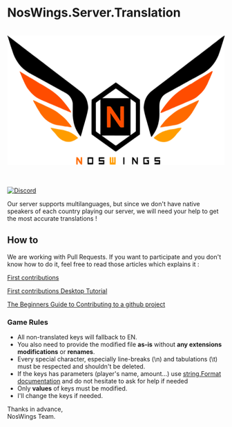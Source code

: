 
# NosWings.Server.Translation

<!-- NosWings Header ><-->
<div align="center">
  <br/>
  <a href="https://noswings.com">
    <img height="300px" src="docs/_media/logo.png">
  </a>
</div>
<br/><br/>
<!-- NosWings Header ><-->


[![Discord](https://discordapp.com/api/guilds/468831707877867530/widget.png?style=banner2)](https://discord.gg/rRS52ed)

Our server supports multilanguages, but since we don't have native speakers of each country playing our server, we will need your help to get the most accurate translations !

## How to

We are working with Pull Requests. If you want to participate and you don't know how to do it, feel free to read those articles which explains it :

[First contributions](https://github.com/firstcontributions/first-contributions)

[First contributions Desktop Tutorial](https://github.com/firstcontributions/first-contributions/blob/master/github-desktop-tutorial.md)

[The Beginners Guide to Contributing to a github project](https://akrabat.com/the-beginners-guide-to-contributing-to-a-github-project)

### Game Rules

+ All non-translated keys will fallback to EN.
+ You also need to provide the modified file **as-is** without **any extensions modifications** or **renames**.
+ Every special character, especially line-breaks (\n) and tabulations (\t) must be respected and shouldn't be deleted.
+ If the keys has parameters (player's name, amount...) use [string.Format documentation](https://docs.microsoft.com/en-us/dotnet/api/system.string.format?view=netframework-4.8#inserting-a-string) and do not hesitate to ask for help if needed
+ Only **values** of keys must be modified.
+ I'll change the keys if needed.

Thanks in advance, \
NosWings Team.
